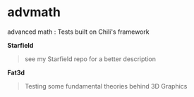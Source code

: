 # advmath

advanced math : Tests built on Chili's framework

**Starfield**

> see my Starfield repo for a better description

**Fat3d**
> Testing some fundamental theories behind 3D Graphics
